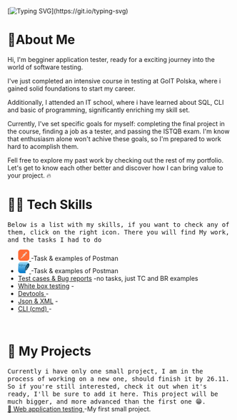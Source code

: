 [![Typing SVG](https://readme-typing-svg.demolab.com?font=Fira+Code&pause=1000&color=F73411&center=true&random=false&width=435&lines=Hello+There+%F0%9F%91%8B;I'm+Patryk+Radomyski;Junior+QA+Engineer!)](https://git.io/typing-svg)

<h1>🔎About Me</h1>
<p>Hi, I'm begginer application tester, ready for a exciting journey into the world of software testing. </p>
<p>I've just completed an intensive course in testing at GoIT Polska, where i gained solid foundations to start my career.</p>
<p>Additionally, I attended an IT school, where i have learned about SQL, CLI and basic of programming, significantly enriching my skill set.</p>
<p>Currently, I've set specific goals for myself: completing the final project in the course, finding a job as a tester, and passing the ISTQB exam. I'm know that enthusiasm alone won't achive these goals, so I'm prepared to work hard to acomplish them.</p>

<p>Fell free to explore my past work by checking out the rest of my portfolio. Let's get to know each other better and discover how I can bring value to your project. 🔥</p>

<h1> 👩‍💻 Tech Skills</h1>
<tt> Below is a list with my skills, if you want to check any of them, click on the right icon. There you will find My work, and the tasks I had to do</tt>

<ul>
  <li><a href="https://github.com/PatrykRA/POSTMAN.git">  <img src="https://github.com/tandpfun/skill-icons/blob/main/icons/Postman.svg" width=25 align="bottom" > </a> -Task & examples of Postman</li>
  <li><a href="https://github.com/PatrykRA/SQL.git">  <img src="https://github.com/tandpfun/skill-icons/blob/main/icons/SQLite.svg" width=25 align="bottom" > </a> -Task & examples of Postman</li>
<li><a href="https://github.com/PatrykRA/TC-BR.git">  Test cases & Bug reports</a> -no tasks, just TC and BR examples </li>
  <li><a href="https://github.com/PatrykRA/White-box.git">  White box testing</a> - </li>
  <li><a href="https://github.com/PatrykRA/MyFirstProject">  Devtools </a> - </li>
  <li><a href="https://github.com/PatrykRA/MyFirstProject">  Json & XML</a> - </li>
  <li><a href="https://github.com/PatrykRA/MyFirstProject"> CLI (cmd) </a> - </li>
</ul>
<br>
<h1>🧩 My Projects </h1>
<tt>Currently i have only one small project, I am in the process of working on a new one, should finish it by 26.11. So if you're still interested, check it out when it's ready, I'll be sure to add it here. This project will be much bigger, and more advanced than the first one 😁. </tt>
<br>
<a href="https://github.com/PatrykRA/MyFirstProject"> 🔧 Web application testing </a> -My first small project.
